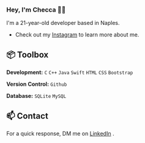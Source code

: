 ### Hey, I'm Checca 👋🏽  

I'm a 21-year-old developer based in Naples. 

- Check out my [Instagram](https://www.instagram.com/checcaformisano/) to learn more about me.
 
## 📦 Toolbox

**Development:** `C` `C++` `Java` `Swift` `HTML` `CSS` `Bootstrap`
 
**Version Control:** `Github`

**Database:** `SQLite` `MySQL`

## 📫 Contact

 For a quick response, DM me on [LinkedIn](www.linkedin.com/in/francesca-formisano-056460263/) . 
